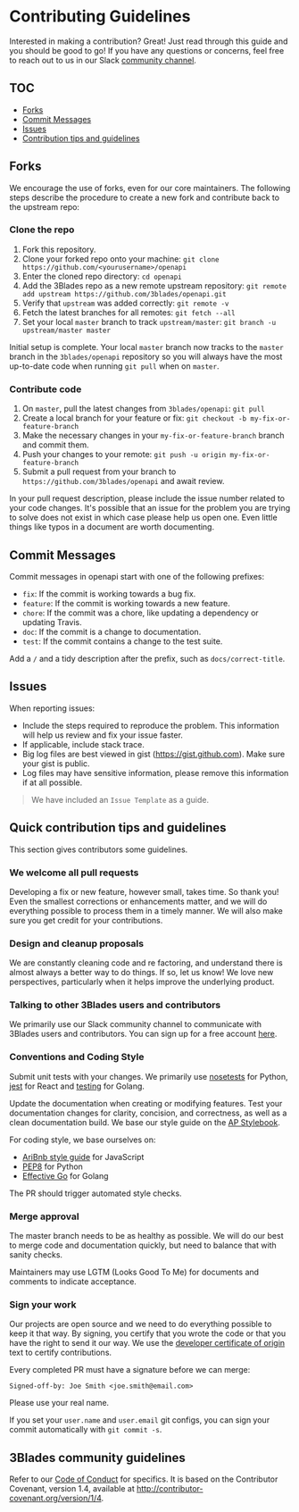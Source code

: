 # Contributing Guidelines

Interested in making a contribution? Great! Just read through this guide and you should be good to go! If you have any questions or concerns, feel free to reach out to us in our Slack [community channel](https://slackin-pypmyuhqds.now.sh/).

## TOC

- [Forks](#forks)
- [Commit Messages](#commit-messages)
- [Issues](#issues)
- [Contribution tips and guidelines](#contribution-tips-and-guidelines)

## Forks

We encourage the use of forks, even for our core maintainers. The following steps describe the procedure to create a new fork and contribute back to the upstream repo:

### Clone the repo

1. Fork this repository.
1. Clone your forked repo onto your machine: `git clone https://github.com/<yourusername>/openapi`
1. Enter the cloned repo directory: `cd openapi`
1. Add the 3Blades repo as a new remote upstream repository: `git remote add upstream https://github.com/3blades/openapi.git`
1. Verify that `upstream` was added correctly: `git remote -v`
1. Fetch the latest branches for all remotes: `git fetch --all`
1. Set your local `master` branch to track `upstream/master`: `git branch -u upstream/master master`

Initial setup is complete. Your local `master` branch now tracks to the `master` branch in the `3blades/openapi` repository so you will always have the most up-to-date code when running `git pull` when on `master`.

### Contribute code
1. On `master`, pull the latest changes from `3blades/openapi`: `git pull`
1. Create a local branch for your feature or fix: `git checkout -b my-fix-or-feature-branch`
1. Make the necessary changes in your `my-fix-or-feature-branch` branch and commit them.
1. Push your changes to your remote: `git push -u origin my-fix-or-feature-branch`
1. Submit a pull request from your branch to `https://github.com/3blades/openapi` and await review. 

In your pull request description, please include the issue number related to your code changes. It's possible that an issue for the problem you are trying to solve does not exist in which case please help us open one. Even little things like typos in a document are worth documenting.

## Commit Messages

Commit messages in openapi start with one of the following prefixes:

- `fix`: If the commit is working towards a bug fix.
- `feature`: If the commit is working towards a new feature.
- `chore`: If the commit was a chore, like updating a dependency or updating Travis.
- `doc`: If the commit is a change to documentation.
- `test`: If the commit contains a change to the test suite.

Add a `/` and a tidy description after the prefix, such as `docs/correct-title`.

## Issues

When reporting issues:

- Include the steps required to reproduce the problem. This information will help us review and fix your issue faster.
- If applicable, include stack trace.
- Big log files are best viewed in gist (https://gist.github.com). Make sure your gist is public.
- Log files may have sensitive information, please remove this information if at all possible.

> We have included an `Issue Template` as a guide.

## Quick contribution tips and guidelines

This section gives contributors some guidelines.

### We welcome all pull requests

Developing a fix or new feature, however small, takes time. So thank you! Even the smallest corrections or enhancements matter, and we will do everything possible to process them in a timely manner. We will also make sure you get credit for your contributions.

### Design and cleanup proposals

We are constantly cleaning code and re factoring, and understand there is almost always a better way to do things. If so, let us know! We love new perspectives, particularly when it helps improve the underlying product.

### Talking to other 3Blades users and contributors

We primarily use our Slack community channel to communicate with 3Blades users and contributors. You can sign up for a free account [here](https://slackin-pypmyuhqds.now.sh/).

### Conventions and Coding Style

Submit unit tests with your changes. We primarily use [nosetests](http://nose.readthedocs.io/en/latest/usage.html) for Python, [jest](https://facebook.github.io/jest/) for React and [testing](https://golang.org/pkg/testing/) for Golang.

Update the documentation when creating or modifying features. Test your
documentation changes for clarity, concision, and correctness, as well as a
clean documentation build. We base our style guide on the [AP Stylebook](https://en.wikipedia.org/wiki/AP_Stylebook).

For coding style, we base ourselves on:

- [AriBnb style guide](https://github.com/3blades/javascript) for JavaScript
- [PEP8](https://www.python.org/dev/peps/pep-0008/) for Python
- [Effective Go](https://golang.org/doc/effective_go.html) for Golang

The PR should trigger automated style checks.

### Merge approval

The master branch needs to be as healthy as possible. We will do our best to merge code and documentation quickly, but need to balance that with sanity checks.

Maintainers may use LGTM (Looks Good To Me) for documents and comments to
indicate acceptance.

### Sign your work

Our projects are open source and we need to do everything possible to keep it that way. By signing, you certify that you wrote the code or that you have the right to send it our way. We use the [developer certificate of origin](http://developercertificate.org/) text to certify contributions.

Every completed PR must have a signature before we can merge:

    Signed-off-by: Joe Smith <joe.smith@email.com>

Please use your real name.

If you set your `user.name` and `user.email` git configs, you can sign your
commit automatically with `git commit -s`.

## 3Blades community guidelines

Refer to our [Code of Conduct](CODE_OF_CONDUCT.md) for specifics. It is based on the Contributor Covenant, version 1.4, available at http://contributor-covenant.org/version/1/4.
